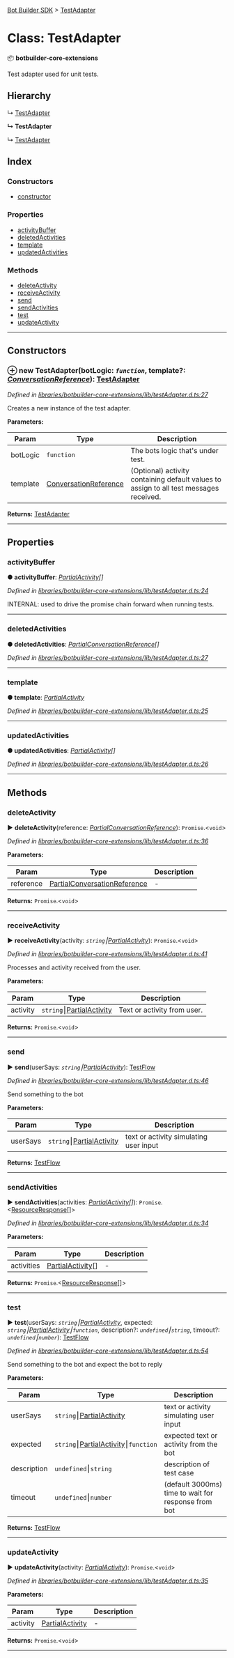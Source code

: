 [Bot Builder SDK](../README.md) > [TestAdapter](../classes/botbuilder.testadapter.md)



# Class: TestAdapter


:package: **botbuilder-core-extensions**

Test adapter used for unit tests.

## Hierarchy


↳  [TestAdapter](botbuilder.testadapter.md)

**↳ TestAdapter**

↳  [TestAdapter](botbuilder.testadapter.md)










## Index

### Constructors

* [constructor](botbuilder.testadapter.md#constructor)


### Properties

* [activityBuffer](botbuilder.testadapter.md#activitybuffer)
* [deletedActivities](botbuilder.testadapter.md#deletedactivities)
* [template](botbuilder.testadapter.md#template)
* [updatedActivities](botbuilder.testadapter.md#updatedactivities)


### Methods

* [deleteActivity](botbuilder.testadapter.md#deleteactivity)
* [receiveActivity](botbuilder.testadapter.md#receiveactivity)
* [send](botbuilder.testadapter.md#send)
* [sendActivities](botbuilder.testadapter.md#sendactivities)
* [test](botbuilder.testadapter.md#test)
* [updateActivity](botbuilder.testadapter.md#updateactivity)



---
## Constructors
<a id="constructor"></a>


### ⊕ **new TestAdapter**(botLogic: *`function`*, template?: *[ConversationReference](../interfaces/botbuilder.conversationreference.md)*): [TestAdapter](botbuilder.testadapter.md)


*Defined in [libraries/botbuilder-core-extensions/lib/testAdapter.d.ts:27](https://github.com/Microsoft/botbuilder-js/blob/99f6a4a/libraries/botbuilder-core-extensions/lib/testAdapter.d.ts#L27)*



Creates a new instance of the test adapter.


**Parameters:**

| Param | Type | Description |
| ------ | ------ | ------ |
| botLogic | `function`   |  The bots logic that's under test. |
| template | [ConversationReference](../interfaces/botbuilder.conversationreference.md)   |  (Optional) activity containing default values to assign to all test messages received. |





**Returns:** [TestAdapter](botbuilder.testadapter.md)

---


## Properties
<a id="activitybuffer"></a>

###  activityBuffer

**●  activityBuffer**:  *[Partial]()[Activity](../interfaces/botbuilder.activity.md)[]* 

*Defined in [libraries/botbuilder-core-extensions/lib/testAdapter.d.ts:24](https://github.com/Microsoft/botbuilder-js/blob/99f6a4a/libraries/botbuilder-core-extensions/lib/testAdapter.d.ts#L24)*



INTERNAL: used to drive the promise chain forward when running tests.




___

<a id="deletedactivities"></a>

###  deletedActivities

**●  deletedActivities**:  *[Partial]()[ConversationReference](../interfaces/botbuilder.conversationreference.md)[]* 

*Defined in [libraries/botbuilder-core-extensions/lib/testAdapter.d.ts:27](https://github.com/Microsoft/botbuilder-js/blob/99f6a4a/libraries/botbuilder-core-extensions/lib/testAdapter.d.ts#L27)*





___

<a id="template"></a>

###  template

**●  template**:  *[Partial]()[Activity](../interfaces/botbuilder.activity.md)* 

*Defined in [libraries/botbuilder-core-extensions/lib/testAdapter.d.ts:25](https://github.com/Microsoft/botbuilder-js/blob/99f6a4a/libraries/botbuilder-core-extensions/lib/testAdapter.d.ts#L25)*





___

<a id="updatedactivities"></a>

###  updatedActivities

**●  updatedActivities**:  *[Partial]()[Activity](../interfaces/botbuilder.activity.md)[]* 

*Defined in [libraries/botbuilder-core-extensions/lib/testAdapter.d.ts:26](https://github.com/Microsoft/botbuilder-js/blob/99f6a4a/libraries/botbuilder-core-extensions/lib/testAdapter.d.ts#L26)*





___


## Methods
<a id="deleteactivity"></a>

###  deleteActivity

► **deleteActivity**(reference: *[Partial]()[ConversationReference](../interfaces/botbuilder.conversationreference.md)*): `Promise`.<`void`>



*Defined in [libraries/botbuilder-core-extensions/lib/testAdapter.d.ts:36](https://github.com/Microsoft/botbuilder-js/blob/99f6a4a/libraries/botbuilder-core-extensions/lib/testAdapter.d.ts#L36)*



**Parameters:**

| Param | Type | Description |
| ------ | ------ | ------ |
| reference | [Partial]()[ConversationReference](../interfaces/botbuilder.conversationreference.md)   |  - |





**Returns:** `Promise`.<`void`>





___

<a id="receiveactivity"></a>

###  receiveActivity

► **receiveActivity**(activity: *`string`⎮[Partial]()[Activity](../interfaces/botbuilder.activity.md)*): `Promise`.<`void`>



*Defined in [libraries/botbuilder-core-extensions/lib/testAdapter.d.ts:41](https://github.com/Microsoft/botbuilder-js/blob/99f6a4a/libraries/botbuilder-core-extensions/lib/testAdapter.d.ts#L41)*



Processes and activity received from the user.


**Parameters:**

| Param | Type | Description |
| ------ | ------ | ------ |
| activity | `string`⎮[Partial]()[Activity](../interfaces/botbuilder.activity.md)   |  Text or activity from user. |





**Returns:** `Promise`.<`void`>





___

<a id="send"></a>

###  send

► **send**(userSays: *`string`⎮[Partial]()[Activity](../interfaces/botbuilder.activity.md)*): [TestFlow](botbuilder.testflow.md)



*Defined in [libraries/botbuilder-core-extensions/lib/testAdapter.d.ts:46](https://github.com/Microsoft/botbuilder-js/blob/99f6a4a/libraries/botbuilder-core-extensions/lib/testAdapter.d.ts#L46)*



Send something to the bot


**Parameters:**

| Param | Type | Description |
| ------ | ------ | ------ |
| userSays | `string`⎮[Partial]()[Activity](../interfaces/botbuilder.activity.md)   |  text or activity simulating user input |





**Returns:** [TestFlow](botbuilder.testflow.md)





___

<a id="sendactivities"></a>

###  sendActivities

► **sendActivities**(activities: *[Partial]()[Activity](../interfaces/botbuilder.activity.md)[]*): `Promise`.<[ResourceResponse](../interfaces/botbuilder.resourceresponse.md)[]>



*Defined in [libraries/botbuilder-core-extensions/lib/testAdapter.d.ts:34](https://github.com/Microsoft/botbuilder-js/blob/99f6a4a/libraries/botbuilder-core-extensions/lib/testAdapter.d.ts#L34)*



**Parameters:**

| Param | Type | Description |
| ------ | ------ | ------ |
| activities | [Partial]()[Activity](../interfaces/botbuilder.activity.md)[]   |  - |





**Returns:** `Promise`.<[ResourceResponse](../interfaces/botbuilder.resourceresponse.md)[]>





___

<a id="test"></a>

###  test

► **test**(userSays: *`string`⎮[Partial]()[Activity](../interfaces/botbuilder.activity.md)*, expected: *`string`⎮[Partial]()[Activity](../interfaces/botbuilder.activity.md)⎮`function`*, description?: *`undefined`⎮`string`*, timeout?: *`undefined`⎮`number`*): [TestFlow](botbuilder.testflow.md)



*Defined in [libraries/botbuilder-core-extensions/lib/testAdapter.d.ts:54](https://github.com/Microsoft/botbuilder-js/blob/99f6a4a/libraries/botbuilder-core-extensions/lib/testAdapter.d.ts#L54)*



Send something to the bot and expect the bot to reply


**Parameters:**

| Param | Type | Description |
| ------ | ------ | ------ |
| userSays | `string`⎮[Partial]()[Activity](../interfaces/botbuilder.activity.md)   |  text or activity simulating user input |
| expected | `string`⎮[Partial]()[Activity](../interfaces/botbuilder.activity.md)⎮`function`   |  expected text or activity from the bot |
| description | `undefined`⎮`string`   |  description of test case |
| timeout | `undefined`⎮`number`   |  (default 3000ms) time to wait for response from bot |





**Returns:** [TestFlow](botbuilder.testflow.md)





___

<a id="updateactivity"></a>

###  updateActivity

► **updateActivity**(activity: *[Partial]()[Activity](../interfaces/botbuilder.activity.md)*): `Promise`.<`void`>



*Defined in [libraries/botbuilder-core-extensions/lib/testAdapter.d.ts:35](https://github.com/Microsoft/botbuilder-js/blob/99f6a4a/libraries/botbuilder-core-extensions/lib/testAdapter.d.ts#L35)*



**Parameters:**

| Param | Type | Description |
| ------ | ------ | ------ |
| activity | [Partial]()[Activity](../interfaces/botbuilder.activity.md)   |  - |





**Returns:** `Promise`.<`void`>





___


